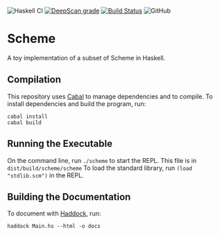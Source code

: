 ![Haskell CI](https://github.com/jaredforth/scheme/workflows/Haskell%20CI/badge.svg)
[![DeepScan grade](https://deepscan.io/api/teams/11311/projects/14222/branches/258612/badge/grade.svg)](https://deepscan.io/dashboard#view=project&tid=11311&pid=14222&bid=258612)
[![Build Status](https://travis-ci.com/jaredforth/scheme.svg?token=mH2pScYxqRkBEzpBQAu6&branch=master)](https://travis-ci.com/jaredforth/scheme)
![GitHub](https://img.shields.io/github/license/jaredforth/scheme)

# Scheme 

A toy implementation of a subset of Scheme in Haskell.

## Compilation 

This repository uses [Cabal](https://www.haskell.org/cabal/) to manage dependencies and to compile. To install dependencies and build the program, run:

```shell script
cabal install
cabal build
```

## Running the Executable

On the command line, run `./scheme` to start the REPL. This file is in `dist/build/scheme/scheme` To load the standard library, run `(load "stdlib.scm")` in the REPL.

## Building the Documentation

To document with [Haddock](https://haskell-haddock.readthedocs.io/en/latest/markup.html), run:

```shell script
haddock Main.hs --html -o docs
```
